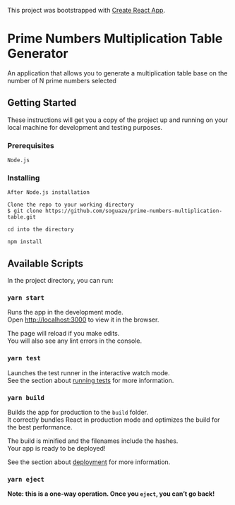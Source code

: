 This project was bootstrapped with [Create React App](https://github.com/facebook/create-react-app).

# Prime Numbers Multiplication Table Generator

An application that allows you to generate a multiplication table base on the number of N prime numbers selected

## Getting Started

These instructions will get you a copy of the project up and running on your local machine for development and testing purposes.

### Prerequisites

```
Node.js
```

### Installing

```
After Node.js installation
```

```
Clone the repo to your working directory
$ git clone https://github.com/soguazu/prime-numbers-multiplication-table.git
```

```
cd into the directory
```

```
npm install
```

## Available Scripts

In the project directory, you can run:

### `yarn start`

Runs the app in the development mode.<br />
Open [http://localhost:3000](http://localhost:3000) to view it in the browser.

The page will reload if you make edits.<br />
You will also see any lint errors in the console.

### `yarn test`

Launches the test runner in the interactive watch mode.<br />
See the section about [running tests](https://facebook.github.io/create-react-app/docs/running-tests) for more information.

### `yarn build`

Builds the app for production to the `build` folder.<br />
It correctly bundles React in production mode and optimizes the build for the best performance.

The build is minified and the filenames include the hashes.<br />
Your app is ready to be deployed!

See the section about [deployment](https://facebook.github.io/create-react-app/docs/deployment) for more information.

### `yarn eject`

**Note: this is a one-way operation. Once you `eject`, you can’t go back!**
